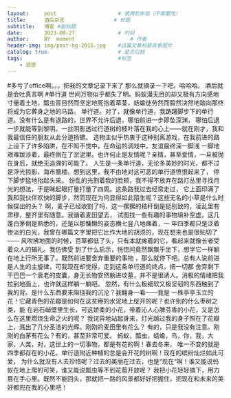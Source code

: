 ```yaml
---
layout:     post   				    # 使用的布局（不需要改）
title:      酒后杂言 				# 标题 
subtitle:   博客 #副标题
date:       2023-08-27 				# 时间
author:     BY 	moment					# 作者
header-img: img/post-bg-2015.jpg 	#这篇文章标题背景图片
catalog: true 						# 是否归档
tags:								#标签
    - 感想
---
```

#多亏了office啊。。。把我的文章记录下来了
那么就摘录一下吧。哈哈哈。
酒后就是会吐真言啊
#单行道
世间万物似乎都失了明。蚂蚁漫无目的却又极有方向感地寸量着土地，瓢虫盲目然而坚定地死抱着草茎，蛞蝓徒劳然而毅然决然地踏向那终将成为它葬身之地的马路。
单行道。对了，就像单行道，我踌躇脚步下的单行道。没有什么是有退路的，世界不允许后退，哪怕前进一步即坠深渊，
哪怕后退一步就能等到黎明。一丝阴影透过行道树的枝叶落在我的心上——就在刚才，我和我最信任的朋友从此分道扬镳。
造物主似乎热衷于这种别离游戏，在我前进的路上设下了许多陷阱，在不知不觉中，在命运的调戏中，友谊最终深一脚浅
一脚地艰难跋涉着，最终倒在了淤泥里。也许何止是友情呢？亲情，甚至爱情，一旦被抛在身后，就绝无追溯的可能了。
人生是一条单行道，无论多美妙的时光，都不过是浮光掠影，海市蜃楼。想到这里，我不由地对这可恶的单行道愤恨起来了，
停下脚步猛地抬起头来。
纷乱的光割着我的脸颊，我不得不放弃在路灯丛里寻找月光的想法，于是眯起眼打量打量了四周。这条路我过去经常走过，
它上面印满了我和我伙伴欢快的脚步，然而现在为何显得如此陌生呢？这些无名的小草是什么时候探出的头？
啊，麦子已经收割了吗，这一摞摞的秸秆倒是挺别致的，凌乱里有肃穆，整齐里有随意。我循着麦田望去，
试图找一些有趣的事物填补空虚。这几蓬白茅倒是熟悉的，还是以那慵懒的姿态横七竖八地瘫着，一
年四季都只是泛着惨淡的白光，我曾在哪篇文字里把它比作大地的胡须的，现在想来也是很贴切了——
风吹拂地面的时候，百草都低了头，只有本就瘫着的它，看起来就像长者受着众人的辑礼。我仿佛受
到了什么启示，恍惚间竟然飘飘乎坐下，想学它一样躺在地上行所无事了。既然前进要舍弃重要的事物
，那么就停下吧。总有人说前进是人生的主旋律，可我现在却觉得，走到这条单行道的终点，把一切都
舍弃剩下干巴巴一个衰老的皮囊，身无长物安然躺进坟墓，并不是很诱人。消极的情绪把我拉到地面上，也许就这样躺一躺吧。
忽然，有什么极细软又极坚韧的东西触到了我的背。是什么东西要来阻挠我的沉沦？我翻身一看——竟是
一株亭亭玉立的花！它藏青色的花瓣是如何在这贫瘠的水泥地上绽开的呢？也许别的什么枣树之类，能
在岩石峭壁里生长，可这娇柔的小花，带着沁人心脾芬香的小花，又是怎么在这里燃烧生命之火的呢？
我诧异地站起身来，灯光越过我的身子照在了花瓣上，溅出了几分圣洁的光辉。刚刚的麦田里有花么？
有的，只是我没有注意。刚刚的白茅有花么？有的，甚至非常可爱。
蚂蚁，瓢虫，蛞蝓，鸟，你，我，大家，人类，对，这世上的一切事物，都是有花的啊！春去冬来，
唯一不变的就是四季都存在的小花。单行道附近种植的总是会开花的树啊！现在的缤纷灿烂如此可爱，
为什么就没有人去珍惜呢？过去的美丽在过去，也是“现在“啊！谁又能说蚂蚁在地上爬的可笑，谁又能说瓢虫等不到花苞开放呢？
我把小花轻轻摘下，用力篡在手心里。既然不能回头，那就把一路的风景都好好把握住，把现在和未来的美好都兜在我的心里吧！
